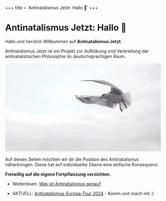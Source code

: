 +++
title = 'Antinatalismus Jetzt: Hallo 🙂'
+++

# Antinatalismus Jetzt: Hallo 🙂

Hallo und herzlich Willkommen auf **Antinatalismus Jetzt**.

Antinatalismus Jetzt ist ein Projekt zur Aufklärung und Verbreitung der antinatalistischen Philosophie im deutschsprachigen Raum.

<!--{{ $image := resources.GetRemote "https://c.pxhere.com/photos/56/9f/gull_wing_bird_sea_fly_venice_water_bird_birds-514434.jpg!d" }}-->
<!--<img src="{{ $image.RelPermalink }}" width="{{ $image.Width }}" height="{{ $image.Height }}">-->

![](images/sea-water-nature-bird-wing-seabird-514434-pxhere.com.1000px.jpg)

Auf diesen Seiten möchten wir dir die Position des Antinatalismus näherbringen. Diese hat auf individueller Ebene eine einfache Konsequenz:

**Freiwillig auf die eigene Fortpflanzung verzichten.**

* Weiterlesen: [Was ist Antinatalismus genau?](antinatalismus-definition)

* AKTUELL: [Antinatalismus-Europa-Tour 2024](europa-tour-2024) - Komm und mach mit :)
